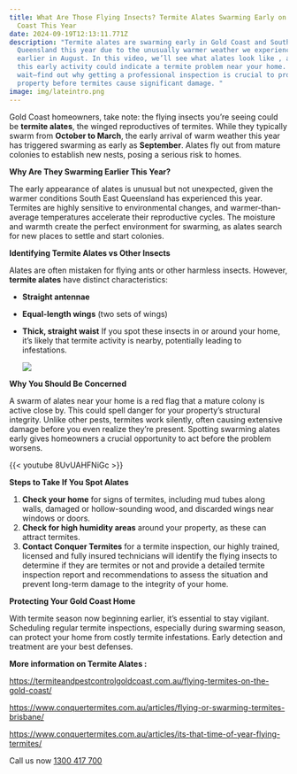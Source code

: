 ```yaml
---
title: What Are Those Flying Insects? Termite Alates Swarming Early on the Gold
  Coast This Year
date: 2024-09-19T12:13:11.771Z
description: "Termite alates are swarming early in Gold Coast and South East
  Queensland this year due to the unusually warmer weather we experienced
  earlier in August. In this video, we’ll see what alates look like , and how
  this early activity could indicate a termite problem near your home. Don’t
  wait—find out why getting a professional inspection is crucial to protect your
  property before termites cause significant damage. "
image: img/lateintro.png
---
```



Gold Coast homeowners, take note: the flying insects you’re seeing could be **termite alates**, the winged reproductives of termites. While they typically swarm from **October to March**, the early arrival of warm weather this year has triggered swarming as early as **September**. Alates fly out from mature colonies to establish new nests, posing a serious risk to homes.

**Why Are They Swarming Earlier This Year?**

The early appearance of alates is unusual but not unexpected, given the warmer conditions South East Queensland has experienced this year. Termites are highly sensitive to environmental changes, and warmer-than-average temperatures accelerate their reproductive cycles. The moisture and warmth create the perfect environment for swarming, as alates search for new places to settle and start colonies.

**Identifying Termite Alates vs Other Insects**

Alates are often mistaken for flying ants or other harmless insects. However, **termite alates** have distinct characteristics:

* **Straight antennae**
* **Equal-length wings** (two sets of wings)
* **Thick, straight waist** If you spot these insects in or around your home, it’s likely that termite activity is nearby, potentially leading to infestations.

  ![](img/flying-ant.png)

**Why You Should Be Concerned**

A swarm of alates near your home is a red flag that a mature colony is active close by. This could spell danger for your property’s structural integrity. Unlike other pests, termites work silently, often causing extensive damage before you even realize they’re present. Spotting swarming alates early gives homeowners a crucial opportunity to act before the problem worsens.

{{< youtube 8UvUAHFNiGc >}}

**Steps to Take If You Spot Alates**

1. **Check your home** for signs of termites, including mud tubes along walls, damaged or hollow-sounding wood, and discarded wings near windows or doors.
2. **Check for high humidity areas** around your property, as these can attract termites.
3. **Contact Conquer Termites** for a termite inspection, our highly trained, licensed and fully insured technicians will identify the flying insects to determine if they are termites or not and provide a detailed termite inspection report and recommendations to assess the situation and prevent long-term damage to the integrity of your home.

**Protecting Your Gold Coast Home**

With termite season now beginning earlier, it’s essential to stay vigilant. Scheduling regular termite inspections, especially during swarming season, can protect your home from costly termite infestations. Early detection and treatment are your best defenses.

**More information on Termite Alates :** 

<https://termiteandpestcontrolgoldcoast.com.au/flying-termites-on-the-gold-coast/>

<https://www.conquertermites.com.au/articles/flying-or-swarming-termites-brisbane/>

<https://www.conquertermites.com.au/articles/its-that-time-of-year-flying-termites/>

Call us now [1300 417 700](tel:1300417700)